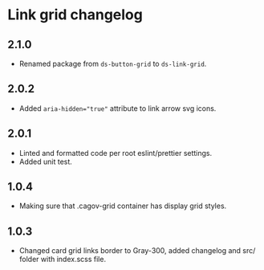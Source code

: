# Link grid changelog

## 2.1.0
* Renamed package from `ds-button-grid` to `ds-link-grid`.

## 2.0.2
* Added `aria-hidden="true"` attribute to link arrow svg icons.

## 2.0.1
* Linted and formatted code per root eslint/prettier settings.
* Added unit test.

## 1.0.4
* Making sure that .cagov-grid container has display grid styles. 

## 1.0.3
* Changed card grid links border to Gray-300, added changelog and src/ folder with index.scss file.
